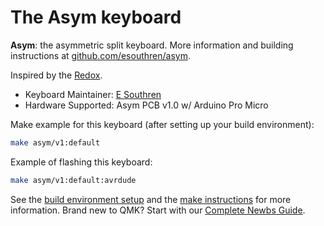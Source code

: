 # The Asym keyboard

<p align="center">
<TODO(esouthren): add logo>
</p>

<p align="center">
<TODO(esouthren): Add keyboard pic>
</p>

**Asym**: the asymmetric split keyboard. More information and building instructions at [github.com/esouthren/asym](https://www.github.com/esouthren/asym/).

Inspired by the [Redox](https://github.com/mattdibi/redox-keyboard).

- Keyboard Maintainer: [E Southren](https://github.com/esouthren/asym)  
- Hardware Supported: Asym PCB v1.0 w/ Arduino Pro Micro  

Make example for this keyboard (after setting up your build environment):

```sh
make asym/v1:default
```

Example of flashing this keyboard:

```sh
make asym/v1:default:avrdude
```

See the [build environment setup](https://docs.qmk.fm/#/getting_started_build_tools) and the [make instructions](https://docs.qmk.fm/#/getting_started_make_guide) for more information. Brand new to QMK? Start with our [Complete Newbs Guide](https://docs.qmk.fm/#/newbs).
